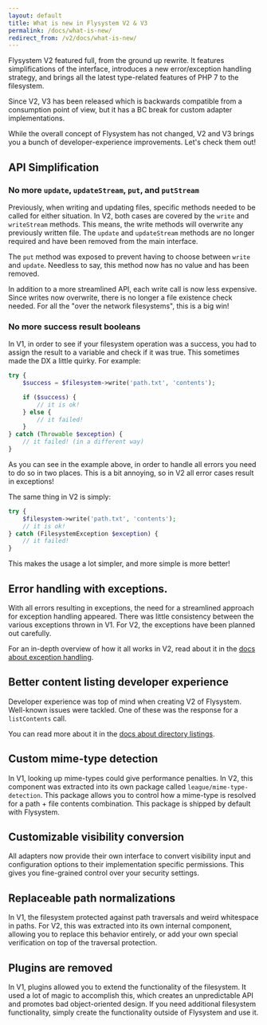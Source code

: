 ```yaml
---
layout: default
title: What is new in Flysystem V2 & V3
permalink: /docs/what-is-new/
redirect_from: /v2/docs/what-is-new/
---
```


Flysystem V2 featured full, from the ground up rewrite. It features simplifications
of the interface, introduces a new error/exception handling strategy, and
brings all the latest type-related features of PHP 7 to the filesystem.

Since V2, V3 has been released which is backwards compatible from a consumption
point of view, but it has a BC break for custom adapter implementations.

While the overall concept of Flysystem has not changed, V2 and V3 brings you a bunch
of developer-experience improvements. Let's check them out!

## API Simplification

### No more `update`, `updateStream`, `put`, and `putStream`

Previously, when writing and updating files, specific methods needed to be called
for either situation. In V2, both cases are covered by the `write` and `writeStream`
methods. This means, the write methods will overwrite any previously written file.
The `update` and `updateStream` methods are no longer required and have been removed
from the main interface.

The `put` method was exposed to prevent having to choose between `write`
and `update`. Needless to say, this method now has no value and has been removed.

In addition to a more streamlined API, each write call is now less expensive. Since
writes now overwrite, there is no longer a file existence check needed. For all the
"over the network filesystems", this is a big win!  

### No more success result booleans

In V1, in order to see if your filesystem operation was a success, you had to assign
the result to a variable and check if it was true. This sometimes made the DX a little
quirky. For example:

```php
try {
    $success = $filesystem->write('path.txt', 'contents');

    if ($success) {
        // it is ok!
    } else {
        // it failed!
    }
} catch (Throwable $exception) {
    // it failed! (in a different way)
}
```

As you can see in the example above, in order to handle all errors you need to do so
in two places. This is a bit annoying, so in V2 all error cases result in exceptions!

The same thing in V2 is simply:

```php
try {
    $filesystem->write('path.txt', 'contents');
    // it is ok!
} catch (FilesystemException $exception) {
    // it failed!
}
```

This makes the usage a lot simpler, and more simple is more better!

## Error handling with exceptions.

With all errors resulting in exceptions, the need for a streamlined approach
for exception handling appeared. There was little consistency between the various
exceptions thrown in V1. For V2, the exceptions have been planned out carefully.

For an in-depth overview of how it all works in V2, read about it in
the [docs about exception handling](/docs/usage/exception-handling/).

## Better content listing developer experience

Developer experience was top of mind when creating V2 of Flysystem. Well-known
issues were tackled. One of these was the response for a `listContents` call.

You can read more about it in the
[docs about directory listings](/docs/usage/directory-listings/).

## Custom mime-type detection

In V1, looking up mime-types could give performance penalties. In V2, this
component was extracted into its own package called `league/mime-type-detection`.
This package allows you to control how a mime-type is resolved for a
path + file contents combination. This package is shipped by default with
Flysystem.

## Customizable visibility conversion

All adapters now provide their own interface to convert visibility
input and configuration options to their implementation specific
permissions. This gives you fine-grained control over your
security settings.

## Replaceable path normalizations

In V1, the filesystem protected against path traversals and weird whitespace in
paths. For V2, this was extracted into its own internal component, allowing you
to replace this behavior entirely, or add your own special verification on top
of the traversal protection. 

## Plugins are removed

In V1, plugins allowed you to extend the functionality of the filesystem. It used a
lot of magic to accomplish this, which creates an unpredictable API and promotes
bad object-oriented design. If you need additional filesystem functionality, simply
create the functionality outside of Flysystem and use it.
